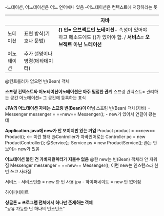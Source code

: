 -노테이션, 어노테이션은 어느 언어에나 있음
-어노테이션은 컨텍스트에 저장하라는 뜻

|       |                   | 자바                                                                       |     |
| ----- | ----------------- | ------------------------------------------------------------------------ | --- |
| 노테이션  | 표현 방식(기호나 문법)     | **{} 안= 오브젝트인 노테이션**- 속성이 있어야하고 메소드에도 {}가 있어야 함. / **서비스= 오브젝트 아닌 노테이션** |     |
| 어노테이션 | 추가 설명이나 명령(메타데이터) |                                                                          |     |
@컨트롤러가 없으면 빈(Bean) 객체

**스프링 컨텍스트와 어노테이션어노테이션은 아주 밀접한 관계**
스프링 컨텍스트= 관리하는 공간
어노테이션= 그 공간에 등록하는 표식

**JPA의 어노테이션 자체는 스프링 빈(Bean)이 아님**
스프링 빈(Bean) 객체(자바) = Messenger messenger = ==new== Messenger(); - new가 있어서 연결이 됐는데 

**Application.java에 new가 안 보이지만 있는 거임**
Product product = ==new== Product(); <-- 이런 형태
@Controller가 자바언어로는 Controller pc = new ProductController();
@Service는 Service ps = new ProductService();
@는 안 보이는 new가 있음

**어노테이션 붙인 건 가비지컬렉터가 지울수 없음**
@한 new는 빈(Bean) 객체라 안 지워짐
Messenger messenger = ==new== Messenger(); 이런 new는 인스턴스라 한 번 쓰고 사라짐

서비스 - 서비스인플 = new 한 번 사용
jpa - 하이퍼네이트 = new 안 없어짐

하이퍼네이트

**싱글톤 = 프로그램 전체에서 하나만 존재하는 객체**  
“공유 가능한 단 하나의 인스턴스”